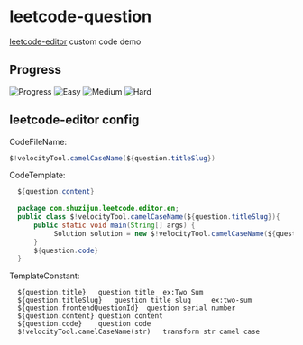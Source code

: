 # leetcode-question
  [leetcode-editor](https://github.com/shuzijun/leetcode-editor) custom code demo    
## Progress
<!--START_SECTION_FLAG-->
![Progress](https://img.shields.io/static/v1?logo=leetcode&label=Progress&message=47%2F2647&color=brightgreen)  ![Easy](https://img.shields.io/static/v1?logo=leetcode&label=Easy&message=58&color=5CB85C)  ![Medium](https://img.shields.io/static/v1?logo=leetcode&label=Medium&message=106&color=F0AD4E)  ![Hard](https://img.shields.io/static/v1?logo=leetcode&label=Hard&message=12&color=D9534F)  <!--END_SECTION_FLAG-->
## leetcode-editor config  
  CodeFileName:
  ```java
  $!velocityTool.camelCaseName(${question.titleSlug})
  ```
  CodeTemplate:
  ```java
    ${question.content}
    
    package com.shuzijun.leetcode.editor.en;
    public class $!velocityTool.camelCaseName(${question.titleSlug}){
        public static void main(String[] args) {
             Solution solution = new $!velocityTool.camelCaseName(${question.titleSlug})().new Solution();
        }
        ${question.code}
    }
  ```
  TemplateConstant:
  ```
    ${question.title}	question title	ex:Two Sum
    ${question.titleSlug}	question title slug 	ex:two-sum
    ${question.frontendQuestionId}	question serial number
    ${question.content}	question content
    ${question.code}	question code
    $!velocityTool.camelCaseName(str)	transform str camel case
  ```
